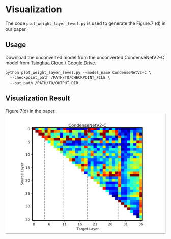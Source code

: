 # Visualization

The code `plot_weight_layer_level.py` is used to generate the Figure.7 (d) in our paper.

## Usage
Download the unconverted model from the unconverted CondenseNetV2-C model from [Tsinghua Cloud](https://cloud.tsinghua.edu.cn/f/4e4a5246fc6249829ab0/?dl=1) / [Google Drive](https://drive.google.com/file/d/12efJqELir4tzPMP-gdsH3Kl6kc5WeJgf/view?usp=sharing).

```
python plot_weight_layer_level.py --model_name CondenseNetV2-C \
  --checkpoint_path /PATH/TO/CHECKPOINT_FILE \
  --out_path /PATH/TO/OUTPUT_DIR
```

## Visualization Result
Figure 7(d) in the paper.
![Comparison](./Figure7d.png)
